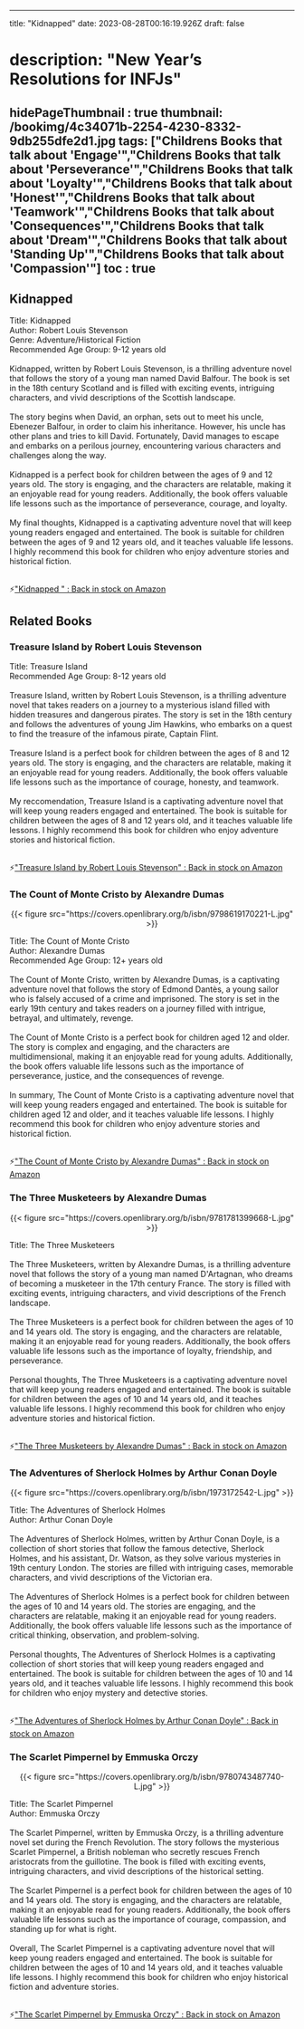 
---
title: "Kidnapped"
date: 2023-08-28T00:16:19.926Z
draft: false
# description: "New Year’s Resolutions for INFJs"
hidePageThumbnail : true
thumbnail: /bookimg/4c34071b-2254-4230-8332-9db255dfe2d1.jpg
tags: ["Childrens Books that talk about 'Engage'","Childrens Books that talk about 'Perseverance'","Childrens Books that talk about 'Loyalty'","Childrens Books that talk about 'Honest'","Childrens Books that talk about 'Teamwork'","Childrens Books that talk about 'Consequences'","Childrens Books that talk about 'Dream'","Childrens Books that talk about 'Standing Up'","Childrens Books that talk about 'Compassion'"]
toc : true
---
## Kidnapped 

Title: Kidnapped</br>
Author: Robert Louis Stevenson</br>
Genre: Adventure/Historical Fiction</br>
Recommended Age Group: 9-12 years old</br></br>
Kidnapped, written by Robert Louis Stevenson, is a thrilling adventure novel that follows the story of a young man named David Balfour. The book is set in the 18th century Scotland and is filled with exciting events, intriguing characters, and vivid descriptions of the Scottish landscape.</br></br>
The story begins when David, an orphan, sets out to meet his uncle, Ebenezer Balfour, in order to claim his inheritance. However, his uncle has other plans and tries to kill David. Fortunately, David manages to escape and embarks on a perilous journey, encountering various characters and challenges along the way.</br></br>
Kidnapped is a perfect book for children between the ages of 9 and 12 years old. The story is engaging, and the characters are relatable, making it an enjoyable read for young readers. Additionally, the book offers valuable life lessons such as the importance of perseverance, courage, and loyalty.</br></br>
My final thoughts, Kidnapped is a captivating adventure novel that will keep young readers engaged and entertained. The book is suitable for children between the ages of 9 and 12 years old, and it teaches valuable life lessons. I highly recommend this book for children who enjoy adventure stories and historical fiction.</br></br>

<p>⚡<a id="aflink" href="https://www.amazon.com/gp/search?ie=UTF8&tag=klayu00-20&linkCode=ur2&linkId=6639bed89a8ad8dd2705e40644eb43d3&camp=1789&creative=9325&index=books&keywords=Kidnapped " class="one" target="_blank" title='"Kidnapped " : Back in stock on Amazon'>"Kidnapped " : Back in stock on Amazon</a></p>

## Related Books
### Treasure Island by Robert Louis Stevenson
Title: Treasure Island</br>
Recommended Age Group: 8-12 years old</br></br>
Treasure Island, written by Robert Louis Stevenson, is a thrilling adventure novel that takes readers on a journey to a mysterious island filled with hidden treasures and dangerous pirates. The story is set in the 18th century and follows the adventures of young Jim Hawkins, who embarks on a quest to find the treasure of the infamous pirate, Captain Flint.</br></br>
Treasure Island is a perfect book for children between the ages of 8 and 12 years old. The story is engaging, and the characters are relatable, making it an enjoyable read for young readers. Additionally, the book offers valuable life lessons such as the importance of courage, honesty, and teamwork.</br></br>
My reccomendation, Treasure Island is a captivating adventure novel that will keep young readers engaged and entertained. The book is suitable for children between the ages of 8 and 12 years old, and it teaches valuable life lessons. I highly recommend this book for children who enjoy adventure stories and historical fiction.</br></br>

<p>⚡<a id="aflink" href="https://www.amazon.com/gp/search?ie=UTF8&tag=klayu00-20&linkCode=ur2&linkId=6639bed89a8ad8dd2705e40644eb43d3&camp=1789&creative=9325&index=books&keywords=Treasure Island by Robert Louis Stevenson" class="one" target="_blank" title='"Treasure Island by Robert Louis Stevenson" : Back in stock on Amazon'>"Treasure Island by Robert Louis Stevenson" : Back in stock on Amazon</a></p>

### The Count of Monte Cristo by Alexandre Dumas
<center>
{{< figure src="https://covers.openlibrary.org/b/isbn/9798619170221-L.jpg" >}}
</center>

Title: The Count of Monte Cristo</br>
Author: Alexandre Dumas</br>
Recommended Age Group: 12+ years old</br></br>
The Count of Monte Cristo, written by Alexandre Dumas, is a captivating adventure novel that follows the story of Edmond Dantès, a young sailor who is falsely accused of a crime and imprisoned. The story is set in the early 19th century and takes readers on a journey filled with intrigue, betrayal, and ultimately, revenge.</br></br>
The Count of Monte Cristo is a perfect book for children aged 12 and older. The story is complex and engaging, and the characters are multidimensional, making it an enjoyable read for young adults. Additionally, the book offers valuable life lessons such as the importance of perseverance, justice, and the consequences of revenge.</br></br>
In summary, The Count of Monte Cristo is a captivating adventure novel that will keep young readers engaged and entertained. The book is suitable for children aged 12 and older, and it teaches valuable life lessons. I highly recommend this book for children who enjoy adventure stories and historical fiction.</br></br>

<p>⚡<a id="aflink" href="https://www.amazon.com/gp/search?ie=UTF8&tag=klayu00-20&linkCode=ur2&linkId=6639bed89a8ad8dd2705e40644eb43d3&camp=1789&creative=9325&index=books&keywords=The Count of Monte Cristo by Alexandre Dumas" class="one" target="_blank" title='"The Count of Monte Cristo by Alexandre Dumas" : Back in stock on Amazon'>"The Count of Monte Cristo by Alexandre Dumas" : Back in stock on Amazon</a></p>

### The Three Musketeers by Alexandre Dumas
<center>
{{< figure src="https://covers.openlibrary.org/b/isbn/9781781399668-L.jpg" >}}
</center>

Title: The Three Musketeers</br></br>
The Three Musketeers, written by Alexandre Dumas, is a thrilling adventure novel that follows the story of a young man named D'Artagnan, who dreams of becoming a musketeer in the 17th century France. The story is filled with exciting events, intriguing characters, and vivid descriptions of the French landscape.</br></br>
The Three Musketeers is a perfect book for children between the ages of 10 and 14 years old. The story is engaging, and the characters are relatable, making it an enjoyable read for young readers. Additionally, the book offers valuable life lessons such as the importance of loyalty, friendship, and perseverance.</br></br>
Personal thoughts, The Three Musketeers is a captivating adventure novel that will keep young readers engaged and entertained. The book is suitable for children between the ages of 10 and 14 years old, and it teaches valuable life lessons. I highly recommend this book for children who enjoy adventure stories and historical fiction.</br></br>

<p>⚡<a id="aflink" href="https://www.amazon.com/gp/search?ie=UTF8&tag=klayu00-20&linkCode=ur2&linkId=6639bed89a8ad8dd2705e40644eb43d3&camp=1789&creative=9325&index=books&keywords=The Three Musketeers by Alexandre Dumas" class="one" target="_blank" title='"The Three Musketeers by Alexandre Dumas" : Back in stock on Amazon'>"The Three Musketeers by Alexandre Dumas" : Back in stock on Amazon</a></p>

### The Adventures of Sherlock Holmes by Arthur Conan Doyle
<center>
{{< figure src="https://covers.openlibrary.org/b/isbn/1973172542-L.jpg" >}}
</center>

Title: The Adventures of Sherlock Holmes</br>
Author: Arthur Conan Doyle</br></br>
The Adventures of Sherlock Holmes, written by Arthur Conan Doyle, is a collection of short stories that follow the famous detective, Sherlock Holmes, and his assistant, Dr. Watson, as they solve various mysteries in 19th century London. The stories are filled with intriguing cases, memorable characters, and vivid descriptions of the Victorian era.</br></br>
The Adventures of Sherlock Holmes is a perfect book for children between the ages of 10 and 14 years old. The stories are engaging, and the characters are relatable, making it an enjoyable read for young readers. Additionally, the book offers valuable life lessons such as the importance of critical thinking, observation, and problem-solving.</br></br>
Personal thoughts, The Adventures of Sherlock Holmes is a captivating collection of short stories that will keep young readers engaged and entertained. The book is suitable for children between the ages of 10 and 14 years old, and it teaches valuable life lessons. I highly recommend this book for children who enjoy mystery and detective stories.</br></br>

<p>⚡<a id="aflink" href="https://www.amazon.com/gp/search?ie=UTF8&tag=klayu00-20&linkCode=ur2&linkId=6639bed89a8ad8dd2705e40644eb43d3&camp=1789&creative=9325&index=books&keywords=The Adventures of Sherlock Holmes by Arthur Conan Doyle" class="one" target="_blank" title='"The Adventures of Sherlock Holmes by Arthur Conan Doyle" : Back in stock on Amazon'>"The Adventures of Sherlock Holmes by Arthur Conan Doyle" : Back in stock on Amazon</a></p>

### The Scarlet Pimpernel by Emmuska Orczy
<center>
{{< figure src="https://covers.openlibrary.org/b/isbn/9780743487740-L.jpg" >}}
</center>

Title: The Scarlet Pimpernel</br>
Author: Emmuska Orczy</br></br>
The Scarlet Pimpernel, written by Emmuska Orczy, is a thrilling adventure novel set during the French Revolution. The story follows the mysterious Scarlet Pimpernel, a British nobleman who secretly rescues French aristocrats from the guillotine. The book is filled with exciting events, intriguing characters, and vivid descriptions of the historical setting.</br></br>
The Scarlet Pimpernel is a perfect book for children between the ages of 10 and 14 years old. The story is engaging, and the characters are relatable, making it an enjoyable read for young readers. Additionally, the book offers valuable life lessons such as the importance of courage, compassion, and standing up for what is right.</br></br>
Overall, The Scarlet Pimpernel is a captivating adventure novel that will keep young readers engaged and entertained. The book is suitable for children between the ages of 10 and 14 years old, and it teaches valuable life lessons. I highly recommend this book for children who enjoy historical fiction and adventure stories.</br></br>

<p>⚡<a id="aflink" href="https://www.amazon.com/gp/search?ie=UTF8&tag=klayu00-20&linkCode=ur2&linkId=6639bed89a8ad8dd2705e40644eb43d3&camp=1789&creative=9325&index=books&keywords=The Scarlet Pimpernel by Emmuska Orczy" class="one" target="_blank" title='"The Scarlet Pimpernel by Emmuska Orczy" : Back in stock on Amazon'>"The Scarlet Pimpernel by Emmuska Orczy" : Back in stock on Amazon</a></p>
